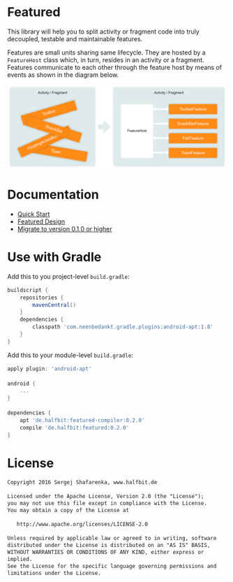 # Featured
This library will help you to split activity or fragment code into truly decoupled, testable and maintainable features.

Features are small units sharing same lifecycle. They are hosted by a `FeatureHost` class which, in turn, resides in an activity or a fragment. Features communicate to each other through the feature host by means of events as shown in the diagram below.

![diagram][1]

# Documentation

- [Quick Start][2]
- [Featured Design][3]
- [Migrate to version 0.1.0 or higher][4]

# Use with Gradle

Add this to you project-level `build.gradle`:

```groovy
buildscript {
    repositories {
        mavenCentral()
    }
    dependencies {
        classpath 'com.neenbedankt.gradle.plugins:android-apt:1.8'
    }
}
```

Add this to your module-level `build.gradle`:

```groovy
apply plugin: 'android-apt'

android {
    ...
}

dependencies {
    apt 'de.halfbit:featured-compiler:0.2.0'
    compile 'de.halfbit:featured:0.2.0'
}
```

# License
```
Copyright 2016 Sergej Shafarenka, www.halfbit.de

Licensed under the Apache License, Version 2.0 (the "License");
you may not use this file except in compliance with the License.
You may obtain a copy of the License at

   http://www.apache.org/licenses/LICENSE-2.0

Unless required by applicable law or agreed to in writing, software
distributed under the License is distributed on an "AS IS" BASIS,
WITHOUT WARRANTIES OR CONDITIONS OF ANY KIND, either express or implied.
See the License for the specific language governing permissions and
limitations under the License.
```

[1]: docs/images/diagram.png
[2]: docs/quick-start.md
[3]: docs/featured-design.md
[4]: docs/migrate-to-0.1.0.md
